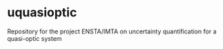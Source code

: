 # uquasioptic
Repository for the project ENSTA/IMTA on uncertainty quantification for a quasi-optic system

